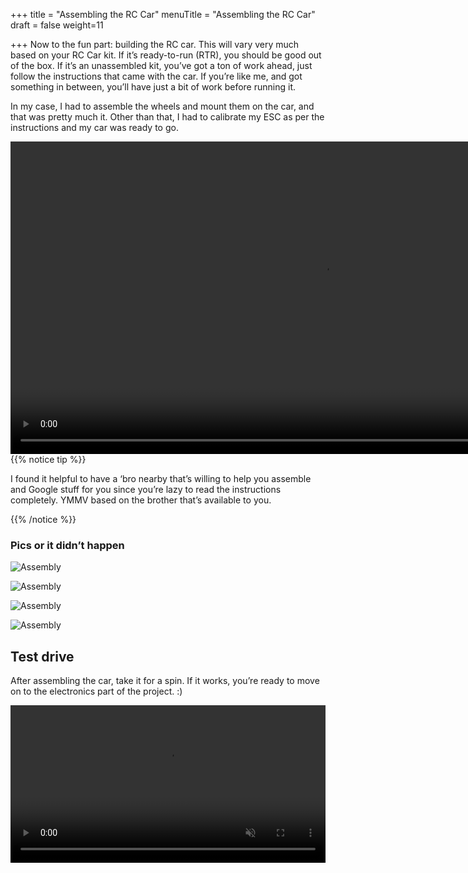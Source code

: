+++
title = "Assembling the RC Car"
menuTitle = "Assembling the RC Car"
draft = false
weight=11

+++
Now to the fun part: building the RC car. This will vary very much based on your RC Car kit. If it’s ready-to-run (RTR), you should be good out of the box. If it’s an unassembled kit, you’ve got a ton of work ahead, just follow the instructions that came with the car. If you’re like me, and got something in between, you’ll have just a bit of work before running it.

In my case, I had to assemble the wheels and mount them on the car, and that was pretty much it. Other than that, I had to calibrate my ESC as per the instructions and my car was ready to go.

<center><video controls src="/video/sarafanje.mp4" autoplay loop height="500px"></video></center>
{{% notice tip %}}

I found it helpful to have a ‘bro nearby that’s willing to help you assemble and Google stuff for you since you’re lazy to read the instructions completely. YMMV based on the brother that’s available to you.

{{% /notice %}}

### Pics or it didn’t happen

![Assembly](/images/hardware/assembly.jpg)

![Assembly](/images/hardware/assembly3.jpg)

![Assembly](/images/hardware/assembly4.jpg)

![Assembly](/images/hardware/assembly6.jpg)

## Test drive

After assembling the car, take it for a spin. If it works, you’re ready to move on to the electronics part of the project. :)

<center><video controls muted src="/video/testrun.mp4" autoplay loop width=100%></video></center>

